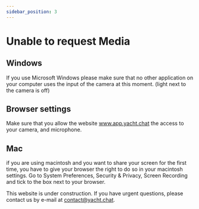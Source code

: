 ```yaml
---
sidebar_position: 3
---
```


# Unable to request Media

## Windows
If you use Microsoft Windows please make sure that no other application on your computer uses the input of the camera at this moment. (light next to the camera is off)

## Browser settings
Make sure that you allow the website www.app.yacht.chat the access to your camera, and microphone.

## Mac
if you are using macintosh and you want to share your screen for the first time, you have to give your browser the right to do so in your macintosh settings. Go to System Preferences, Security & Privacy, Screen Recording and tick to the box next to your browser.

This website is under construction. If you have urgent questions, please contact us by e-mail at [contact@yacht.chat](mailto:contact@yacht.chat).